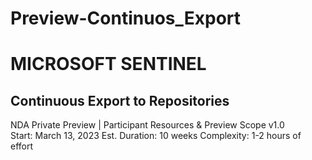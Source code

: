 # Preview-Continuos_Export

<h1>MICROSOFT SENTINEL</h1>
<h2>Continuous Export to Repositories</h2>
NDA Private Preview | Participant Resources & Preview Scope v1.0<br>
Start: March 13, 2023 Est. Duration: 10 weeks Complexity: 1-2 hours of effort

